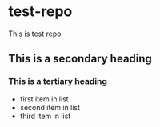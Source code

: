 # test-repo
This is test repo

## This is a secondary heading
### This is a tertiary heading

* first item in list
* second item in list
* third item in list
